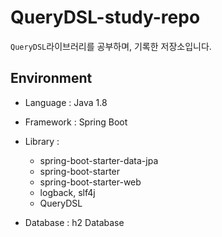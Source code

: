 # QueryDSL-study-repo
```QueryDSL```라이브러리를 공부하며, 기록한 저장소입니다.


## Environment
- Language : Java 1.8  
- Framework : Spring Boot  
- Library :  
    - spring-boot-starter-data-jpa  
    - spring-boot-starter  
    - spring-boot-starter-web  
    - logback, slf4j  
    - QueryDSL  
    
- Database : h2 Database
